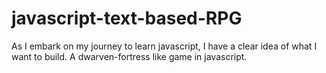 # javascript-text-based-RPG
As I embark on my journey to learn javascript, I have a clear idea of what I want to build. A dwarven-fortress like game in javascript. 
